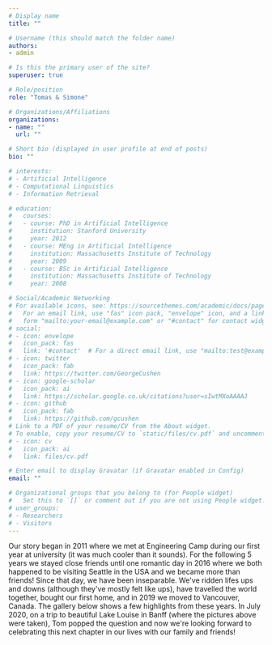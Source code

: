 ```yaml
---
# Display name
title: ""

# Username (this should match the folder name)
authors:
- admin

# Is this the primary user of the site?
superuser: true

# Role/position
role: "Tomas & Simone"

# Organizations/Affiliations
organizations:
- name: ""
  url: ""

# Short bio (displayed in user profile at end of posts)
bio: ""

# interests:
# - Artificial Intelligence
# - Computational Linguistics
# - Information Retrieval

# education:
#   courses:
#   - course: PhD in Artificial Intelligence
#     institution: Stanford University
#     year: 2012
#   - course: MEng in Artificial Intelligence
#     institution: Massachusetts Institute of Technology
#     year: 2009
#   - course: BSc in Artificial Intelligence
#     institution: Massachusetts Institute of Technology
#     year: 2008

# Social/Academic Networking
# For available icons, see: https://sourcethemes.com/academic/docs/page-builder/#icons
#   For an email link, use "fas" icon pack, "envelope" icon, and a link in the
#   form "mailto:your-email@example.com" or "#contact" for contact widget.
# social:
# - icon: envelope
#   icon_pack: fas
#   link: '#contact'  # For a direct email link, use "mailto:test@example.org".
# - icon: twitter
#   icon_pack: fab
#   link: https://twitter.com/GeorgeCushen
# - icon: google-scholar
#   icon_pack: ai
#   link: https://scholar.google.co.uk/citations?user=sIwtMXoAAAAJ
# - icon: github
#   icon_pack: fab
#   link: https://github.com/gcushen
# Link to a PDF of your resume/CV from the About widget.
# To enable, copy your resume/CV to `static/files/cv.pdf` and uncomment the lines below.
# - icon: cv
#   icon_pack: ai
#   link: files/cv.pdf

# Enter email to display Gravatar (if Gravatar enabled in Config)
email: ""

# Organizational groups that you belong to (for People widget)
#   Set this to `[]` or comment out if you are not using People widget.
# user_groups:
# - Researchers
# - Visitors
---
```


Our story began in 2011 where we met at Engineering Camp during our first year at university (it was much cooler than it sounds). For the following 5 years we stayed close friends until one romantic day in 2016 where we both happened to be visiting Seattle in the USA and we became more than friends! Since that day, we have been inseparable. We've ridden lifes ups and downs (although they've mostly felt like ups), have travelled the world together, bought our first home, and in 2019 we moved to Vancouver, Canada. The gallery below shows a few highlights from these years. In July 2020, on a trip to beautiful Lake Louise in Banff (where the pictures above were taken), Tom popped the question and now we're looking forward to celebrating this next chapter in our lives with our family and friends!

